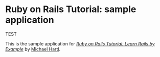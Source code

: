 # Ruby on Rails Tutorial: sample application

TEST

This is the sample application for
[*Ruby on Rails Tutorial: Learn Rails by Example*](http://railstutorial.org/)
by [Michael Hartl](http://michaelhartl.com/).